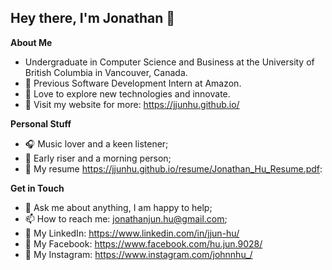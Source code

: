 <h2>Hey there, I'm Jonathan 👋</h2>

**About Me**

* Undergraduate in Computer Science and Business at the University of British Columbia in Vancouver, Canada.<br />
* 🤖 Previous Software Development Intern at Amazon.<br />
* 🚀 Love to explore new technologies and innovate.<br />
* 🌱 Visit my website for more: https://jjunhu.github.io/

**Personal Stuff**

* 🎧 Music lover and a keen listener;
* 🌅 Early riser and a morning person;
* 📝 My resume https://jjunhu.github.io/resume/Jonathan_Hu_Resume.pdf: 

**Get in Touch**

* 💬 Ask me about anything, I am happy to help;
* 📫 How to reach me: jonathanjun.hu@gmail.com;
* 💼 My LinkedIn: https://www.linkedin.com/in/jjun-hu/
* 📖 My Facebook: https://www.facebook.com/hu.jun.9028/
* 📱 My Instagram: https://www.instagram.com/johnnhu_/
